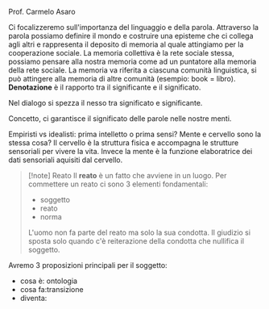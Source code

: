 Prof.  Carmelo Asaro

Ci focalizzeremo sull'importanza del linguaggio e della parola.
Attraverso la parola possiamo definire il mondo e costruire una episteme che ci collega agli altri e rappresenta il deposito di memoria al quale attingiamo per la cooperazione sociale.
La memoria collettiva è la rete sociale stessa, possiamo pensare alla nostra memoria come ad un puntatore alla memoria della rete sociale. La memoria va riferita a ciascuna comunità linguistica, si può attingere alla memoria di altre comunità (esempio: book = libro). **Denotazione** è il rapporto tra il significante e il significato. 

Nel dialogo si spezza il nesso tra significato e significante.

Concetto, ci garantisce il significato delle parole nelle nostre menti.

Empiristi vs idealisti: prima intelletto o prima sensi?
Mente e cervello sono la stessa cosa? Il cervello è la struttura fisica e accompagna le strutture sensoriali per vivere la vita. Invece la mente è la funzione elaboratrice dei dati sensoriali aquisiti dal cervello.

>[!note] Reato
Il **reato** è un fatto che avviene in un luogo.
Per commettere un reato ci sono 3 elementi fondamentali:
>- soggetto
>- reato
>- norma
>
>L'uomo non fa parte del reato ma solo la sua condotta. Il giudizio si sposta solo quando c'è reiterazione della condotta che nullifica il soggetto.

Avremo 3 proposizioni principali per il soggetto:
- cosa è: ontologia
- cosa fa:transizione
- diventa:
